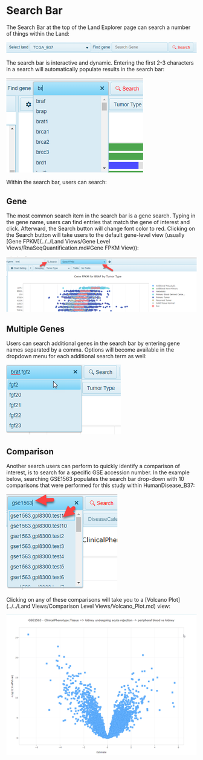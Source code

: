 # Search Bar

The Search Bar at the top of the Land Explorer page can search a number of things within the Land:

![Search_bar](../../images/search_bar.png)

The search bar is interactive and dynamic. Entering the first 2-3 characters in a search will automatically populate results in the search bar:

![Search_bar](../../images/auto_search.png)

Within the search bar, users can search:

## Gene

The most common search item in the search bar is a gene search. Typing in the gene name, users can find entries that match the gene of interest and click. Afterward, the Search button will change font color to red. Clicking on the Search button will take users to the default gene-level view (usually [Gene FPKM](../../Land Views/Gene Level Views/RnaSeqQuantification.md#Gene FPKM View)):

![gene_search](../../images/gene_search.png)

## Multiple Genes  

Users can search additional genes in the search bar by entering gene names separated by a comma. Options will become available in the dropdown menu for each additional search term as well:

![multi_search](../../images/multi_search.png)

## Comparison

Another search users can perform to quickly identify a comparison of interest, is to search for a specific GSE accession number. In the example below, searching GSE1563 populates the search bar drop-down with 10 comparisons that were performed for this study within HumanDisease_B37:

![multi_search](../../images/gse_search.png)

Clicking on any of these comparisons will take you to a [Volcano Plot](../../Land Views/Comparison Level Views/Volcano_Plot.md) view:

![multi_search](../../images/volcano.png)

